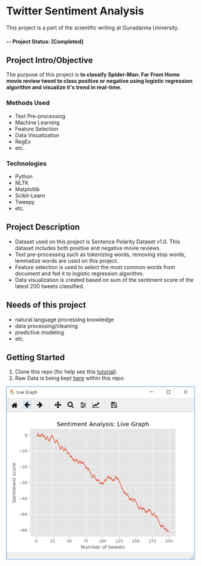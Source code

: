 # Twitter Sentiment Analysis
This project is a part of the scientific writing at Gunadarma University.

#### -- Project Status: [Completed]

## Project Intro/Objective
The purpose of this project is __to classify Spider-Man: Far From
Home movie review tweet to class positive or negative using logistic regression algorithm and visualize it's trend in real-time.__ 

### Methods Used
* Text Pre-processing
* Machine Learning
* Feature Selection
* Data Visualization
* RegEx
* etc.

### Technologies
* Python
* NLTK
* Matplotlib
* Scikit-Learn
* Tweepy
* etc. 

## Project Description
* Dataset used on this project is Sentence Polarity Dataset v1.0. This dataset includes both positive and negative movie reviews.
* Text pre-processing such as tokenizing words, removing stop words, lemmatize words are used on this project.
* Feature selection is used to select the most common words from document and fed it to logistic regression algorithm.
* Data visualization is created based on sum of the sentiment score of the latest 200 tweets classified.

## Needs of this project

- natural language processing knowledge
- data processing/cleaning
- predictive modeling
- etc.

## Getting Started

1. Clone this repo (for help see this [tutorial](https://help.github.com/articles/cloning-a-repository/)).
2. Raw Data is being kept [here](https://github.com/muhamharis/Twitter-Sentiment-Analysis/tree/master/analisis_sentimen/datasets) within this repo.

<p align="center">
  <img src="https://github.com/muhamharis/Twitter-Sentiment-Analysis/blob/master/analisis_sentimen/visualization/visual.PNG?raw=true" alt="Data visualization"/>
</p>
